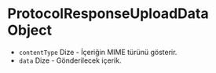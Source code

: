 # ProtocolResponseUploadData Object

* `contentType` Dize - İçeriğin MIME türünü gösterir.
* `data` Dize - Gönderilecek içerik.
